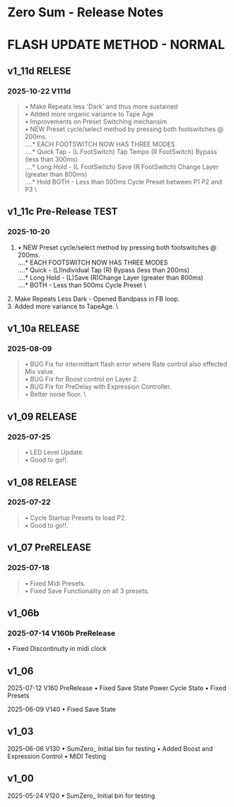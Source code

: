 # **Zero Sum - Release Notes**
# FLASH UPDATE METHOD - NORMAL

## v1_11d RELESE 
### 2025-10-22 V111d
> • Make Repeats less 'Dark' and thus more sustained <br>
> • Added more organic variance to Tape Age <br>
> • Improvements on Preset Switching mechansim <br>
> • NEW Preset cycle/select method by pressing both footswitches @ 200ms. \
....* EACH FOOTSWITCH NOW HAS THREE MODES \
....* Quick Tap - (L FootSwitch) Tap Tempo    (R FootSwitch) Bypass (less than 300ms) \
....* Long Hold - (L FootSwitch) Save         (R FootSwitch) Change Layer (greater than 800ms) \
....* Hold BOTH - Less than 500ms Cycle Preset between P1 P2 and P3 \

## v1_11c Pre-Release TEST
### 2025-10-20
1.  • NEW Preset cycle/select method by pressing both footswitches @ 200ms. \
....* EACH FOOTSWITCH NOW HAS THREE MODES \
....* Quick - (L)Individual Tap  (R) Bypass (less than 200ms) \
....* Long Hold - (L)Save (R)Change Layer (greater than 800ms) \
....* BOTH - Less than 500ms Cycle Preset \
 
2. Make Repeats Less Dark - Opened Bandpass in FB loop. \
3. Added more variance to TapeAge. \


 
## v1_10a RELEASE 
### 2025-08-09
>  • BUG Fix for intermittant flash error where Rate control also effected Mix value. \
>  • BUG Fix for Boost control on Layer 2. \
>  • BUG Fix for PreDelay with Expression Controller. \
>  • Better noise floor. \
> 
## v1_09 RELEASE 
### 2025-07-25
>  • LED Level Update.\
>  • Good to go!!.

## v1_08 RELEASE 
### 2025-07-22
>  • Cycle Startup Presets to load P2.\
>  • Good to go!!.


## v1_07 PreRELEASE 
### 2025-07-18
>  • Fixed Midi Presets.\
>  • Fixed Save Functionality on all 3 presets.




## v1_06b 

### 2025-07-14 V160b  PreRelease
• Fixed Discontinuity in midi clock

## v1_06 

2025-07-12 V160  PreRelease
• Fixed Save State Power Cycle State
• Fixed Presets

2025-06-09 V140
• Fixed Save State


## v1_03 

2025-06-06 V130
• SumZero_ Initial bin for testing 
• Added Boost and Expression Control
• MIDI Testing


## v1_00 

2025-05-24 V120
• SumZero_ Initial bin for testing

